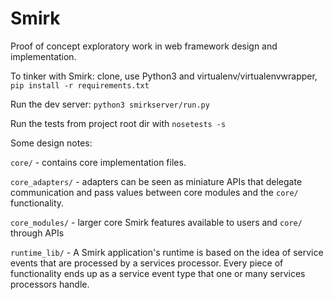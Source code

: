 # Smirk

Proof of concept exploratory work in web framework design and implementation.

To tinker with Smirk: clone, use Python3 and virtualenv/virtualenvwrapper, `pip install -r requirements.txt`

Run the dev server: `python3 smirkserver/run.py`

Run the tests from project root dir with `nosetests -s`

Some design notes:

`core/` - contains core implementation files. 

`core_adapters/` - adapters can be seen as miniature APIs that delegate communication and pass values between core modules and the `core/` functionality.

`core_modules/` - larger core Smirk features available to users and `core/` through APIs

`runtime_lib/` - A Smirk application's runtime is based on the idea of service events that are processed by a services processor. Every piece of functionality ends up as a service event type that one or many services processors handle.